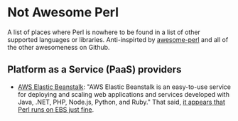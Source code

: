 Not Awesome Perl
================

A list of places where Perl is nowhere to be found in a list of other supported languages or libraries. Anti-inspirted by [awesome-perl](https://github.com/hachiojipm/awesome-perl) and all of the other awesomeness on Github.

## Platform as a Service (PaaS) providers

* [AWS Elastic Beanstalk](https://aws.amazon.com/elasticbeanstalk/): "AWS Elastic Beanstalk is an easy-to-use service for deploying and scaling web applications and services developed with Java, .NET, PHP, Node.js, Python, and Ruby." That said, [it appears that Perl runs on EBS just fine](https://github.com/masakyst/aws-perloneb_simple).


